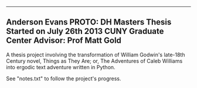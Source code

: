 ------
Anderson Evans
PROTO: DH Masters Thesis
Started on July 26th 2013
CUNY Graduate Center
Advisor: Prof Matt Gold
------

A thesis project involving the transformation of William Godwin's late-18th Century novel, Things as They Are; or, The Adventures of Caleb Williams into ergodic text adventure written in Python.

See "notes.txt" to follow the project's progress.
